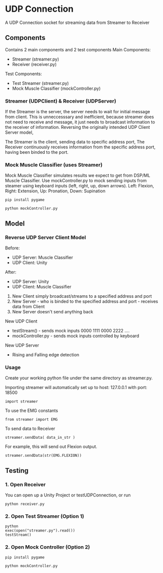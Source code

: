 # UDP Connection

A UDP Connection socket for streaming data from Streamer to Receiver

## Components

Contains 2 main components and 2 test components
Main Components:
- Streamer (streamer.py)
- Receiver (receiver.py)

Test Components:
- Test Streamer (streamer.py)
- Mock Muscle Classifier (mockController.py)

### Streamer (UDPClient)  &   Receiver (UDPServer)

If the Streamer is the server, the server needs to wait for initial message from client.
This is unneccesssary and inefficient, because streamer does not need to receive and message,
it just needs to broadcast information to the receiver of information.
Reversing the originally intended UDP Client Server model,

The Streamer is the client, sending data to specific address port, 
The Receiver continuously receives information from the specific address port, having been binded to the port.


### Mock Muscle Classifier (uses Streamer)

Mock Muscle Classifier simulates results we expect to get from DSP/ML Muscle Classifier. Use mockController.py to mock sending inputs from steamer using keyboard inputs (left, right, up, down arrows).
Left: Flexion, Right: Extension, Up: Pronation, Down: Supination

```
pip install pygame

python mockController.py
```

## Model
### Reverse UDP Server Client Model

Before:
- UDP Server: Muscle Classifier
- UDP Client: Unity

After:
- UDP Server: Unity
- UDP Client: Muscle Classifier

1. New Client simply broadcast/streams to a specified address and port
2. New Server - who is binded to the specified address and port - receives data from Client
3. New Server doesn't send anything back


New UDP Client
- testStream() - sends mock inputs 0000 1111 0000 2222 ....
- mockController.py - sends mock inputs controlled by keyboard

New UDP Server
- Rising and Falling edge detection

### Usage
Create your working python file under the same directory as streamer.py. 

Importing streamer will automatically set up to host: 127.0.0.1 with port: 18500
```
import streamer
```

To use the EMG constants
```
from streamer import EMG
```

To send data to Receiver
```
streamer.sendData( data_in_str )
```

For example, this will send out Flexion output.
```
streamer.sendData(str(EMG.FLEXION))
```

## Testing

### 1. Open Receiver
You can open up a Unity Project or testUDPConnection, or run
```
python receiver.py
```

### 2. Open Test Streamer (Option 1)
```
python
exec(open("streamer.py").read())
testStream()
```

### 2. Open Mock Controller (Option 2)
```
pip install pygame

python mockController.py
```
